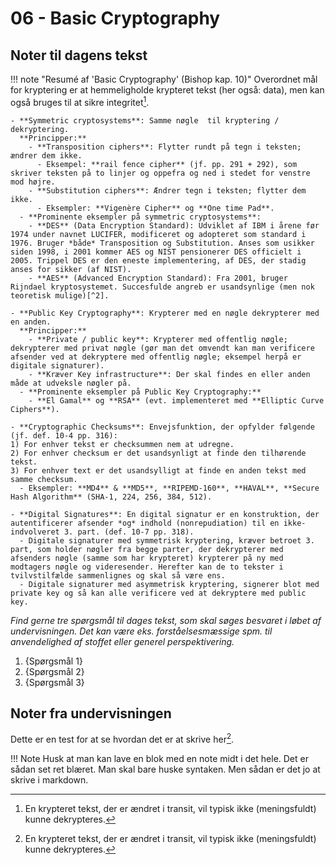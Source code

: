 # 06 - Basic Cryptography

## Noter til dagens tekst

!!! note "Resumé af 'Basic Cryptography' (Bishop kap. 10)"
    Overordnet mål for kryptering er at hemmeligholde krypteret tekst (her også: data), men kan også bruges til at sikre integritet[^1].

    - **Symmetric cryptosystems**: Samme nøgle  til kryptering / dekryptering.   
      **Principper:**
        - **Transposition ciphers**: Flytter rundt på tegn i teksten; ændrer dem ikke.  
          - Eksempel: **rail fence cipher** (jf. pp. 291 + 292), som skriver teksten på to linjer og oppefra og ned i stedet for venstre mod højre.  
        - **Substitution ciphers**: Ændrer tegn i teksten; flytter dem ikke.   
          - Eksempler: **Vigenère Cipher** og **One time Pad**.
      - **Prominente eksempler på symmetric cryptosystems**:
        - **DES** (Data Encryption Standard): Udviklet af IBM i årene før 1974 under navnet LUCIFER, modificeret og adopteret som standard i 1976. Bruger *både* Transposition og Substitution. Anses som usikker siden 1998, i 2001 kommer AES og NIST pensionerer DES officielt i 2005. Trippel DES er den eneste implementering, af DES, der stadig anses for sikker (af NIST).
        - **AES** (Advanced Encryption Standard): Fra 2001, bruger Rijndael kryptosystemet. Succesfulde angreb er usandsynlige (men nok teoretisk mulige)[^2].

    - **Public Key Cryptography**: Krypterer med en nøgle dekrypterer med en anden.   
      **Principper:**   
        - **Private / public key**: Krypterer med offentlig nøgle; dekrypterer med privat nøgle (gør man det omvendt kan man verificere afsender ved at dekryptere med offentlig nøgle; eksempel herpå er digitale signaturer).   
        - **Kræver Key infrastructure**: Der skal findes en eller anden måde at udveksle nøgler på.
      - **Prominente eksempler på Public Key Cryptography:**
        - **El Gamal** og **RSA** (evt. implementeret med **Elliptic Curve Ciphers**).

    - **Cryptographic Checksums**: Envejsfunktion, der opfylder følgende (jf. def. 10-4 pp. 316):   
    1) For enhver tekst er checksummen nem at udregne.   
    2) For enhver checksum er det usandsynligt at finde den tilhørende tekst.   
    3) For enhver text er det usandsylligt at finde en anden tekst med samme checksum.      
      - Eksempler: **MD4** & **MD5**, **RIPEMD-160**, **HAVAL**, **Secure Hash Algorithm** (SHA-1, 224, 256, 384, 512).

    - **Digital Signatures**: En digital signatur er en konstruktion, der autentificerer afsender *og* indhold (nonrepudiation) til en ikke-indvolveret 3. part. (def. 10-7 pp. 318).
      - Digitale signaturer med symmetrisk kryptering, kræver betroet 3. part, som holder nøgler fra begge parter, der dekrypterer med afsenders nøgle (samme som har krypteret) krypterer på ny med modtagers nøgle og videresender. Herefter kan de to tekster i tvilvstilfælde sammenlignes og skal så være ens.
      - Digitale signaturer med asymmetrisk kryptering, signerer blot med private key og så kan alle verificere ved at dekryptere med public key.

*Find gerne tre spørgsmål til dages tekst, som skal søges besvaret i løbet af undervisningen. Det kan være eks. forståelsesmæssige spm. til anvendelighed af stoffet eller generel perspektivering.*

1. {Spørgsmål 1}
2. {Spørgsmål 2}
3. {Spørgsmål 3}

## Noter fra undervisningen

Dette er en test for at se hvordan det er at skrive her[^1].

!!! Note
    Husk at man kan lave en blok med en note midt i det hele. Det er sådan set ret blæret. Man skal bare huske syntaken. Men sådan er det jo at skrive i markdown.

[^1]: En krypteret tekst, der er ændret i transit, vil typisk ikke (meningsfuldt) kunne dekrypteres.  
[^2]: Bishop pp. 305.
